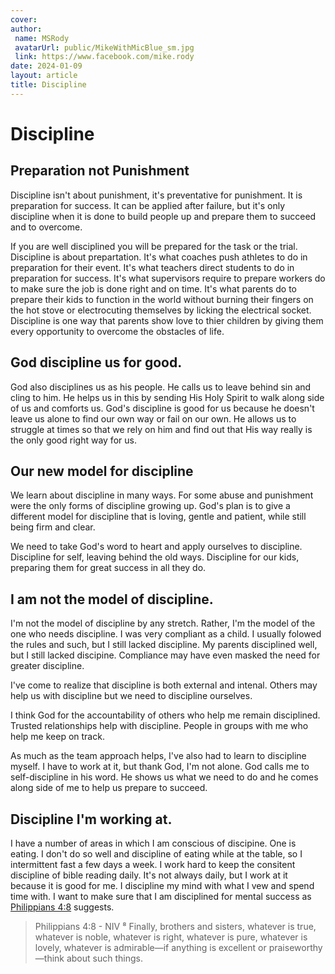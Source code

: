 ```yaml
---
cover: 
author:
 name: MSRody
 avatarUrl: public/MikeWithMicBlue_sm.jpg
 link: https://www.facebook.com/mike.rody
date: 2024-01-09
layout: article
title: Discipline
---
```

# Discipline

## Preparation not Punishment
Discipline isn't about punishment, it's preventative for punishment. It is preparation for success. It can be applied after failure, but it's only discipline when it is done to build people up and prepare them to succeed and to overcome. 

If you are well disciplined you will be prepared for the task or the trial. Discipline is about prepartation. It's what coaches push athletes to do in preparation for their event. It's what teachers direct students to do in preparation for success. It's what supervisors require to prepare workers do to make sure the job is done right and on time. It's what parents do to prepare their kids to function in the world without burning their fingers on the hot stove or electrocuting themselves by licking the electrical socket. Discipline is one way that parents show love to thier children by giving them every opportunity to overcome the obstacles of life.

## God discipline us for good.
God also disciplines us as his people. He calls us to leave behind sin and cling to him. He helps us in this by sending His Holy Spirit to walk along side of us and comforts us. God's discipline is good for us because he doesn't leave us alone to find our own way or fail on our own. He allows us to struggle at times so that we rely on him and find out that His way really is the only good right way for us.

## Our new model for discipline

We learn about discipline in many ways. For some abuse and punishment were the only forms of discipline growing up. God's plan is to give a different model for discipline that is loving, gentle and patient, while still being firm and clear.

We need to take God's word to heart and apply ourselves to discipline. Discipline for self, leaving behind the old ways. Discipline for our kids, preparing them for great success in all they do.

## I am not the model of discipline.

I'm not the model of discipline by any stretch. Rather, I'm the model of the one who needs discipline. I was very compliant as a child. I usually folowed the rules and such, but I still lacked discipline. My parents disciplined well, but I still lacked discipine. Compliance may have even masked the need for greater discipline. 

I've come to realize that discipline is both external and intenal. Others may help us with discipline but we need to discipline ourselves. 

I think God for the accountability of others who help me remain disciplined. Trusted relationships help with discipline. People in groups with me who help me keep on track.

As much as the team approach helps, I've also had to learn to discipline myself. I have to work at it, but thank God, I'm not alone. God calls me to self-discipline in his word. He shows us what we need to do and he comes along side of me to help us prepare to succeed. 

## Discipline I'm working at.
I have a number of areas in which I am conscious of discipine. One is eating. I don't do so well and discipline of eating while at the table, so I intermittent fast a few days a week. I work hard to keep the consitent discipline of bible reading daily. It's not always daily, but I work at it because it is good for me. I discipline my mind with what I vew and spend time with. I want to make sure that I am disciplined for mental success as [Philippians 4:8](https://www.biblegateway.com/passage/?search=Philippians%204%3A8&version=NIV&interface=print) suggests.
> Philippians 4:8 - NIV
⁸ Finally, brothers and sisters, whatever is true, whatever is noble, whatever is right, whatever is pure, whatever is lovely, whatever is admirable—if anything is excellent or praiseworthy—think about such things.



